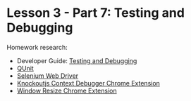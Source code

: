 # Lesson 3 - Part 7: Testing and Debugging

Homework research:

   * Developer Guide: [Testing and Debugging](https://docs.oracle.com/middleware/jet410/jet/developer/GUID-D89A3152-068D-4BD6-A17B-0F3C220293B7.htm)
   * [QUnit](https://qunitjs.com/)
   * [Selenium Web Driver](http://www.seleniumhq.org/)
   * [Knockoutjs Context Debugger Chrome Extension](https://chrome.google.com/webstore/detail/knockoutjs-context-debugg/oddcpmchholgcjgjdnfjmildmlielhof?hl=en)
   * [Window Resize Chrome Extension](https://chrome.google.com/webstore/detail/window-resizer/kkelicaakdanhinjdeammmilcgefonfh?hl=en)